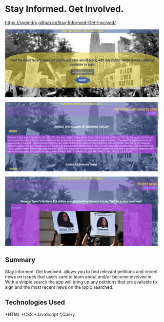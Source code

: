 # Stay Informed. Get Involved.

https://sydmdry.github.io/Stay-Informed-Get-Involved/

![Screenshot of homepage](images/home-page-cap.png)

![Screenshot of petitions results](images/petition-sign.png)

![Screenshot of news results](images/recent-news.png)

## Summary

Stay Informed. Get Involved. allows you to find relevant petitions and recent news on issues that users care to learn about and/or become involved in. With a simple search the app will bring up any petitions that are available to sign and the most recent news on the topic searched. 

## Technologies Used
*HTML
*CSS
*JavaScript
*jQuery